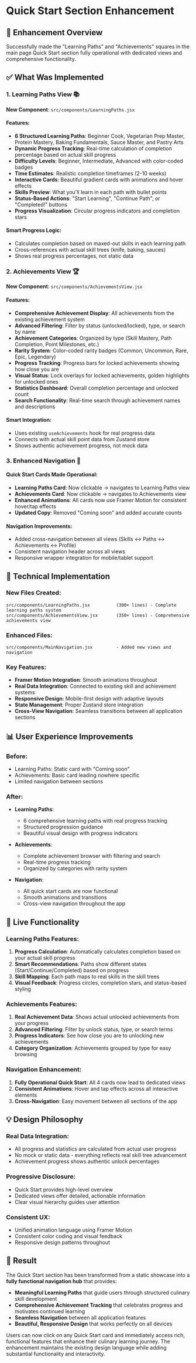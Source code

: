 # Quick Start Section Enhancement

## 🎯 Enhancement Overview
Successfully made the "Learning Paths" and "Achievements" squares in the main page Quick Start section fully operational with dedicated views and comprehensive functionality.

## ✅ What Was Implemented

### 1. **Learning Paths View** 📚
**New Component**: `src/components/LearningPaths.jsx`

#### Features:
- **6 Structured Learning Paths**: Beginner Cook, Vegetarian Prep Master, Protein Mastery, Baking Fundamentals, Sauce Master, and Pastry Arts
- **Dynamic Progress Tracking**: Real-time calculation of completion percentage based on actual skill progress
- **Difficulty Levels**: Beginner, Intermediate, Advanced with color-coded badges
- **Time Estimates**: Realistic completion timeframes (2-10 weeks)
- **Interactive Cards**: Beautiful gradient cards with animations and hover effects
- **Skills Preview**: What you'll learn in each path with bullet points
- **Status-Based Actions**: "Start Learning", "Continue Path", or "Completed!" buttons
- **Progress Visualization**: Circular progress indicators and completion stars

#### Smart Progress Logic:
- Calculates completion based on maxed-out skills in each learning path
- Cross-references with actual skill trees (knife, baking, sauces)
- Shows real progress percentages, not static data

### 2. **Achievements View** 🏆
**New Component**: `src/components/AchievementsView.jsx`

#### Features:
- **Comprehensive Achievement Display**: All achievements from the existing achievement system
- **Advanced Filtering**: Filter by status (unlocked/locked), type, or search by name
- **Achievement Categories**: Organized by type (Skill Mastery, Path Completion, Point Milestones, etc.)
- **Rarity System**: Color-coded rarity badges (Common, Uncommon, Rare, Epic, Legendary)
- **Progress Tracking**: Progress bars for locked achievements showing how close you are
- **Visual Status**: Lock overlays for locked achievements, golden highlights for unlocked ones
- **Statistics Dashboard**: Overall completion percentage and unlocked count
- **Search Functionality**: Real-time search through achievement names and descriptions

#### Smart Integration:
- Uses existing `useAchievements` hook for real progress data
- Connects with actual skill point data from Zustand store
- Shows authentic achievement progress, not mock data

### 3. **Enhanced Navigation** 🧭
#### Quick Start Cards Made Operational:
- **Learning Paths Card**: Now clickable → navigates to Learning Paths view
- **Achievements Card**: Now clickable → navigates to Achievements view  
- **Enhanced Animations**: All cards now use Framer Motion for consistent hover/tap effects
- **Updated Copy**: Removed "Coming soon" and added accurate counts

#### Navigation Improvements:
- Added cross-navigation between all views (Skills ↔ Paths ↔ Achievements ↔ Profile)
- Consistent navigation header across all views
- Responsive wrapper integration for mobile/tablet support

## 🎨 Technical Implementation

### New Files Created:
```
src/components/LearningPaths.jsx          (300+ lines) - Complete learning paths system
src/components/AchievementsView.jsx       (350+ lines) - Comprehensive achievements view
```

### Enhanced Files:
```
src/components/MainNavigation.jsx         - Added new views and navigation
```

### Key Features:
- **Framer Motion Integration**: Smooth animations throughout
- **Real Data Integration**: Connected to existing skill and achievement systems
- **Responsive Design**: Mobile-first design with adaptive layouts
- **State Management**: Proper Zustand store integration
- **Cross-View Navigation**: Seamless transitions between all application sections

## 📊 User Experience Improvements

### Before:
- Learning Paths: Static card with "Coming soon"
- Achievements: Basic card leading nowhere specific
- Limited navigation between sections

### After:
- **Learning Paths**: 
  - 6 comprehensive learning paths with real progress tracking
  - Structured progression guidance
  - Beautiful visual design with progress indicators
  
- **Achievements**:
  - Complete achievement browser with filtering and search
  - Real-time progress tracking
  - Organized by categories with rarity system
  
- **Navigation**:
  - All quick start cards are now functional
  - Smooth animations and transitions
  - Cross-view navigation throughout the app

## 🚀 Live Functionality

### Learning Paths Features:
1. **Progress Calculation**: Automatically calculates completion based on your actual skill progress
2. **Smart Recommendations**: Paths show different states (Start/Continue/Completed) based on progress
3. **Skill Mapping**: Each path maps to real skills in the skill trees
4. **Visual Feedback**: Progress circles, completion stars, and status-based styling

### Achievements Features:
1. **Real Achievement Data**: Shows actual unlocked achievements from your progress
2. **Advanced Filtering**: Filter by unlock status, type, or search terms
3. **Progress Indicators**: See how close you are to unlocking new achievements
4. **Category Organization**: Achievements grouped by type for easy browsing

### Navigation Enhancement:
1. **Fully Operational Quick Start**: All 4 cards now lead to dedicated views
2. **Consistent Animations**: Hover and tap effects across all interactive elements
3. **Cross-Navigation**: Easy movement between all sections of the app

## 💡 Design Philosophy

### Real Data Integration:
- All progress and statistics are calculated from actual user progress
- No mock or static data - everything reflects real skill tree advancement
- Achievement progress shows authentic unlock percentages

### Progressive Disclosure:
- Quick Start provides high-level overview
- Dedicated views offer detailed, actionable information
- Clear visual hierarchy guides user attention

### Consistent UX:
- Unified animation language using Framer Motion
- Consistent color coding and visual feedback
- Responsive design patterns throughout

## 🎉 Result

The Quick Start section has been transformed from a static showcase into a **fully functional navigation hub** that provides:

- **Meaningful Learning Paths** that guide users through structured culinary skill development
- **Comprehensive Achievement Tracking** that celebrates progress and motivates continued learning
- **Seamless Navigation** between all application features
- **Beautiful, Responsive Design** that works perfectly on all devices

Users can now click on any Quick Start card and immediately access rich, functional features that enhance their culinary learning journey. The enhancement maintains the existing design language while adding substantial functionality and interactivity.